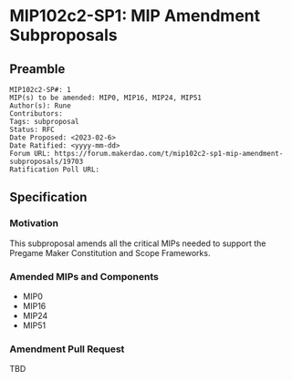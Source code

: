 # MIP102c2-SP1: MIP Amendment Subproposals

## Preamble

```
MIP102c2-SP#: 1
MIP(s) to be amended: MIP0, MIP16, MIP24, MIP51
Author(s): Rune
Contributors:
Tags: subproposal
Status: RFC
Date Proposed: <2023-02-6>
Date Ratified: <yyyy-mm-dd>
Forum URL: https://forum.makerdao.com/t/mip102c2-sp1-mip-amendment-subproposals/19703
Ratification Poll URL:
```
## Specification

### Motivation

This subproposal amends all the critical MIPs needed to support the Pregame Maker Constitution and Scope Frameworks.

### Amended MIPs and Components

* MIP0
* MIP16
* MIP24
* MIP51

### Amendment Pull Request

TBD
